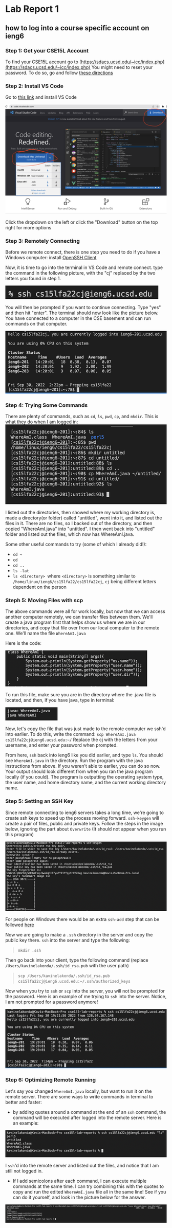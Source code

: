 # Lab Report 1
## how to log into a course specific account on ieng6
### Step 1: Get your CSE15L Account
To find your CSE15L account go to [https://sdacs.ucsd.edu/~icc/index.php](https://sdacs.ucsd.edu/~icc/index.php)
You might need to reset your password. To do so, go  and follow  [these directions](https://docs.google.com/document/d/1hs7CyQeh-MdUfM9uv99i8tqfneos6Y8bDU0uhn1wqho/edit) 

### Step 2: Install VS Code
Go to [this link](https://code.visualstudio.com/) and install VS Code

![Image](VSCodeDownload.png)

Click the dropdown on the left or click the "Download" button on the top right for more options

### Step 3: Remotely Connecting
Before we remote connect, there is one step you need to do if you have a Windows computer: install [OpenSSH Client](https://learn.microsoft.com/en-us/windows-server/administration/openssh/openssh_install_firstuse?tabs=gui)

Now, it is time to go into the terminal in VS Code and remote connect.
type the command in the following picture, with the "cj" replaced by the two letters you found in step 1.

![Image](RemoteConnect.png)

You will then be prompted if you want to continue connecting. Type "yes" and then hit "enter".
The terminal should now look like the picture below. You have connected to a computer in the CSE basement and can run commands on that computer.

![Image](ConnectedIn.png)

### Step 4: Trying Some Commands
There are plenty of commands, such as `cd`, `ls`, `pwd`, `cp`, and `mkdir`. 
This is what they do when I am logged in:
![Image](SomeCommands.png)

I listed out the directories, then showed where my working directory is, made a directory(or folder) called "untitled", went into it, and listed out the files in it. There are no files, so I backed out of the directory, and then copied "WhereAmI.java" into "untitled". I then went back into "untitled" folder and listed out the files, which now has WhereAmI.java.

Some other useful commands to try (some of which I already did!):
* `cd ~`
* `cd`
* `cd ..`
* `ls -lat`
* `ls <directory> `where `<directory>` is something similar to `/home/linux/ieng6/cs15lfa22/cs15lfa22cj`, `cj` being different letters dependent on the person


### Steph 5: Moving Files with scp

The above commands were all for work locally, but now that we can access another computer remotely, we can transfer files between them. We'll create a java program first that helps show us where we are in our directories, and copy that file over from our local computer to the remote one.
We'll name the file `WhereAmI.java`

Here is the code:

![Image](JavaCode.png)

To run this file, make sure you are in the directory where the .java file is located, and then, if you have java, type in terminal:

![Image](JavaCompile.png)

Now, let's copy the file that was just made to the remote computer we ssh'd into earlier. To do this, write the command:
`scp WhereAmI.java cs15lfa22cj@ieng6.ucsd.edu:~/`
Replace the cj with the letters from your username, and enter your password when prompted.

From here, `ssh` back into ieng6 like you did earlier, and type `ls`. You should see `WhereAmI.java` in the directory. Run the program with the java instructions from above. If you weren't able to earlier, you can do so now.
Your output should look different from when you ran the java program locally (if you could). The program is outputting the operating system type, the user name, and home directory name, and the current working directory name.

### Step 5: Setting an SSH Key

Since remote connecting to ieng6 servers takes a long time, we're going to create ssh keys to speed up the process moving forward. `ssh-keygen` will create a pair of files, public and private keys.
Follow the steps in the image below, ignoring the part about `Overwrite` (It should not appear when you run this program)

![Image](SSHKey.png)

For people on Windows there would be an extra `ssh-add` step that can be followed [here](https://docs.microsoft.com/en-us/windows-server/administration/openssh/openssh_keymanagement#user-key-generation)

Now we are going to make a `.ssh` directory in the server and copy the public key there. `ssh` into the server and type the following:
> `mkdir .ssh`

Then go back into your client, type the following command (replace `/Users/kavinelakonda/.ssh/id_rsa.pub` with the user path)
> `scp /Users/kavinelakonda/.ssh/id_rsa.pub cs15lfa22cj@ieng6.ucsd.edu:~/.ssh/authorized_keys`

Now when you try to `ssh` or `scp` into the server, you will not be prompted for the password. Here is an example of me trying to `ssh` into the server. Notice, I am not prompted for a password anymore!

![Image](NoPassword.png)


### Step 6: Optimizing Remote Running

Let's say you changed `WhereAmI.java` locally, but want to run it on the remote server. There are some ways to write commands in terminal to better and faster:
* by adding quotes around a command at the end of an `ssh` command, the command will be executed after logged into the remote server. Here is an example:

![Image](QuotesInCommands.png)

I `ssh`'d into the remote server and listed out the files, and notice that I am still not logged in.

* If I add semicolons after each command, I can execute multiple commands at the same time. I can try combining this with the quotes to copy and run the edited `WhereAmI.java` file all in the same line! See if you can do it yourself, and look in the picture below for the answer.


![Image](FinalAnswer.png)
